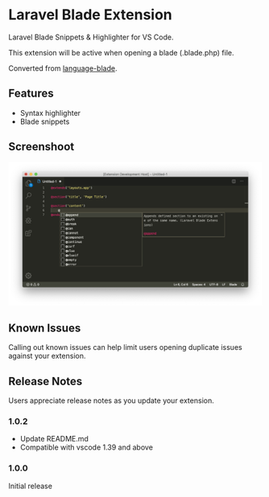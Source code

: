 # Laravel Blade Extension

Laravel Blade Snippets & Highlighter for VS Code. 

This extension will be active when opening a blade (.blade.php) file.

Converted from [language-blade](https://github.com/jawee/language-blade).

## Features
- Syntax highlighter
- Blade snippets

## Screenshoot 
![Screenshoot](https://raw.githubusercontent.com/amirmarmul/laravel-blade-vscode/master/assets/screenshot.png)

## Known Issues

Calling out known issues can help limit users opening duplicate issues against your extension.

## Release Notes

Users appreciate release notes as you update your extension.

### 1.0.2

- Update README.md
- Compatible with vscode 1.39 and above

### 1.0.0

Initial release
